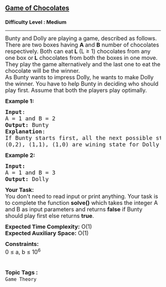 <h2><a href="https://practice.geeksforgeeks.org/problems/game-of-chocolates3554/1?utm_source=geeksforgeeks&utm_medium=article_practice_tab&utm_campaign=article_practice_tab">Game of Chocolates</a></h2><h3>Difficulty Level : Medium</h3><hr><div class="problems_problem_content__Xm_eO"><p><span style="font-size:18px">Bunty and Dolly are playing a game, described as follows.<br>
There are two boxes having <strong>A </strong>and <strong>B</strong> number&nbsp;of chocolates respectively. Both can eat<strong> L</strong>&nbsp;(L ≥ 1) chocolates from any one box or<strong> L</strong>&nbsp;chocolates from both the boxes in one&nbsp;move. They play the game alternatively and the last one to eat the chocolate will be the winner.<br>
As Bunty wants to impress Dolly, he wants to make Dolly the winner. You have to help Bunty in deciding who should play first. Assume that both the players play optimally.</span></p>

<p><span style="font-size:18px"><strong>Example 1:</strong></span></p>

<pre><span style="font-size:18px"><strong>Input</strong>:
A = 1 and B = 2
<strong>Output:</strong>&nbsp;Bunty</span><span style="font-size:18px">
<strong>Explanation</strong>:
If Bunty starts first, all the next possible state
(0,2), (1,1), (1,0) are wining state for Dolly</span>
</pre>

<p><span style="font-size:18px"><strong>Example 2:</strong></span></p>

<pre><span style="font-size:18px"><strong>Input:</strong>
A = 1 and B = 3
<strong>Output: </strong>Dolly
</span></pre>

<p><span style="font-size:18px"><strong>Your Task:&nbsp;&nbsp;</strong><br>
You don't need to read input or print anything. Your task is to complete the function&nbsp;<strong>solve()</strong>&nbsp;which takes the integer A and B&nbsp;as input parameters and returns <strong>false</strong>&nbsp;if Bunty should play first else returns&nbsp;<strong>true</strong>.</span></p>

<p><span style="font-size:18px"><strong>Expected Time Complexity:</strong> O(1)<br>
<strong>Expected Auxiliary Space:</strong> O(1)</span></p>

<p><span style="font-size:18px"><strong>Constraints:</strong><br>
0 ≤&nbsp;a, b ≤&nbsp;10<sup>6</sup></span></p>
</div><br><p><span style=font-size:18px><strong>Topic Tags : </strong><br><code>Game Theory</code>&nbsp;
